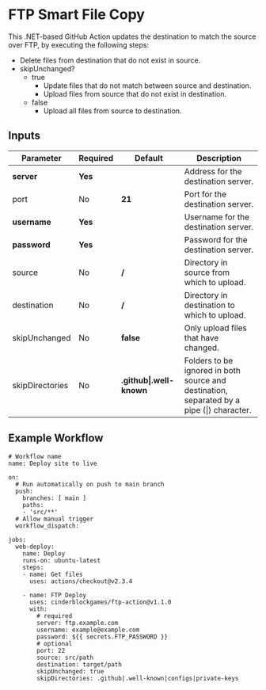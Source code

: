 # FTP Smart File Copy
This .NET-based GitHub Action updates the destination to match the source over FTP, by executing the following steps:
- Delete files from destination that do not exist in source.
- skipUnchanged?
  - true
    - Update files that do not match between source and destination.
    - Upload files from source that do not exist in destination.
  - false
    - Upload all files from source to destination.

## Inputs
| Parameter       | Required  | Default                  | Description                                                                               |
| ---             | ---       | ---                      | ---                                                                                       |
| **server**      | **Yes**   |                          | Address for the destination server.                                                       |
| port            | No        | **21**                   | Port for the destination server.                                                          |
| **username**    | **Yes**   |                          | Username for the destination server.                                                      |
| **password**    | **Yes**   |                          | Password for the destination server.                                                      |
| source          | No        | **/**                    | Directory in source from which to upload.                                                 |
| destination     | No        | **/**                    | Directory in destination to which to upload.                                              |
| skipUnchanged   | No        | **false**                | Only upload files that have changed.                                                      |
| skipDirectories | No        | **.github\|.well-known** | Folders to be ignored in both source and destination, separated by a pipe (\|) character. |

## Example Workflow
```
# Workflow name
name: Deploy site to live
 
on:
  # Run automatically on push to main branch
  push:
    branches: [ main ]
    paths:
    - 'src/**'
  # Allow manual trigger
  workflow_dispatch:

jobs:
  web-deploy:
    name: Deploy
    runs-on: ubuntu-latest
    steps:
    - name: Get files
      uses: actions/checkout@v2.3.4
      
    - name: FTP Deploy
      uses: cinderblockgames/ftp-action@v1.1.0
      with:
        # required
        server: ftp.example.com
        username: example@example.com
        password: ${{ secrets.FTP_PASSWORD }}
        # optional
        port: 22
        source: src/path
        destination: target/path
        skipUnchanged: true
        skipDirectories: .github|.well-known|configs|private-keys
```
